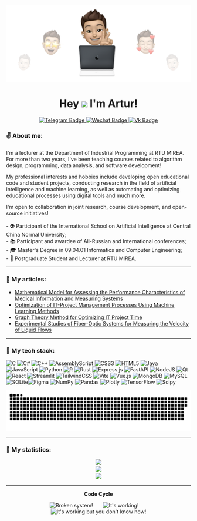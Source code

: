 <br clear="both">

<p align="center">
  <img src="assets\dv0retsky.png" />
</p>

###

<h1 align="center">Hey <img src="https://user-images.githubusercontent.com/74038190/214644152-52f47eb3-5e31-4f47-8758-05c9468d5596.gif" width="30"> I'm Artur!</h1>

<div id="badges" align="center">
  <a href="https://t.me/arturdvoretsky">
    <img src="https://img.shields.io/badge/Telegram-blue?style=for-the-badge&logo=Telegram&logoColor=white" alt="Telegram Badge"/>
  </a>
  <a href="https://u.wechat.com/kJnoCRmMDpHTYgcL8kJfLLE" align="center">
    <img src="https://img.shields.io/badge/Wechat-green?style=for-the-badge&logo=Wechat&logoColor=white" alt="Wechat Badge"/>
  </a>
  <a href="https://vk.com/arturdvoretsky" align="center">
    <img src="https://img.shields.io/badge/Vk-blue?style=for-the-badge&logo=Vk&logoColor=white" alt="Vk Badge"/>
  </a>
</div>

<h3 align="left"> ✌ About me:</h3>

###

<p align="left">I'm a lecturer at the Department of Industrial Programming at RTU MIREA. For more than two years, I've been teaching courses related to algorithm design, programming, data analysis, and software development!

My professional interests and hobbies include developing open educational code and student projects, conducting research in the field of artificial intelligence and machine learning, as well as automating and optimizing educational processes using digital tools and much more.

I'm open to collaboration in joint research, course development, and open-source initiatives!<br><br>- 👽 Participant of the International School on Artificial Intelligence at Central China Normal University;<br>- 📚 Participant and awardee of All-Russian and International conferences;<br>- 🎓 Master's Degree in 09.04.01 Informatics and Computer Engineering;<br>- 🐳 Postgraduate Student and Lecturer at RTU MIREA.</p>

<hr></hr>

<h3 align="left">📕 My articles:</h3>

- [Mathematical Model for Assessing the Performance Characteristics of Medical Information and Measuring Systems](https://cyberleninka.ru/article/n/matematicheskaya-model-dlya-otsenki-harakteristik-proizvoditelnosti-informatsionno-izmeritelnyh-sistem-meditsinskogo-naznacheniya)
- [Optimization of IT-Project Management Processes Using Machine Learning Methods](https://cyberleninka.ru/article/n/optimizatsiya-protsessov-upravleniya-it-proektami-s-ispolzovaniem-metodov-mashinnogo-obucheniya)
- [Graph Theory Method for Optimizing IT Project Time](https://cyberleninka.ru/article/n/metod-teorii-grafov-pri-optimizatsii-vremeni-vypolneniya-it-proektov)
- [Experimental Studies of Fiber-Optic Systems for Measuring the Velocity of Liquid Flows](https://cyberleninka.ru/article/n/eksperimentalnye-issledovaniya-volokonno-opticheskih-sistem-izmereniya-skorosti-zhidkostnyh-potokov)

<hr></hr>

<h3 align="left">🚀 My tech stack:</h3>

![C](https://img.shields.io/badge/c-%2300599C.svg?style=for-the-badge&logo=c&logoColor=white) ![C#](https://img.shields.io/badge/c%23-%23239120.svg?style=for-the-badge&logo=csharp&logoColor=white) ![C++](https://img.shields.io/badge/c++-%2300599C.svg?style=for-the-badge&logo=c%2B%2B&logoColor=white) ![AssemblyScript](https://img.shields.io/badge/assembly%20script-%23000000.svg?style=for-the-badge&logo=assemblyscript&logoColor=white) ![CSS3](https://img.shields.io/badge/css3-%231572B6.svg?style=for-the-badge&logo=css3&logoColor=white) ![HTML5](https://img.shields.io/badge/html5-%23E34F26.svg?style=for-the-badge&logo=html5&logoColor=white) ![Java](https://img.shields.io/badge/java-%23ED8B00.svg?style=for-the-badge&logo=openjdk&logoColor=white) ![JavaScript](https://img.shields.io/badge/javascript-%23323330.svg?style=for-the-badge&logo=javascript&logoColor=%23F7DF1E) ![Python](https://img.shields.io/badge/python-3670A0?style=for-the-badge&logo=python&logoColor=ffdd54) ![R](https://img.shields.io/badge/r-%23276DC3.svg?style=for-the-badge&logo=r&logoColor=white) ![Rust](https://img.shields.io/badge/rust-%23000000.svg?style=for-the-badge&logo=rust&logoColor=white) ![Express.js](https://img.shields.io/badge/express.js-%23404d59.svg?style=for-the-badge&logo=express&logoColor=%2361DAFB) ![FastAPI](https://img.shields.io/badge/FastAPI-005571?style=for-the-badge&logo=fastapi) ![NodeJS](https://img.shields.io/badge/node.js-6DA55F?style=for-the-badge&logo=node.js&logoColor=white) ![Qt](https://img.shields.io/badge/Qt-%23217346.svg?style=for-the-badge&logo=Qt&logoColor=white) ![React](https://img.shields.io/badge/react-%2320232a.svg?style=for-the-badge&logo=react&logoColor=%2361DAFB) ![Streamlit](https://img.shields.io/badge/Streamlit-%23FE4B4B.svg?style=for-the-badge&logo=streamlit&logoColor=white) ![TailwindCSS](https://img.shields.io/badge/tailwindcss-%2338B2AC.svg?style=for-the-badge&logo=tailwind-css&logoColor=white) ![Vite](https://img.shields.io/badge/vite-%23646CFF.svg?style=for-the-badge&logo=vite&logoColor=white) ![Vue.js](https://img.shields.io/badge/vue.js-%2335495e.svg?style=for-the-badge&logo=vuedotjs&logoColor=%234FC08D) ![MongoDB](https://img.shields.io/badge/MongoDB-%234ea94b.svg?style=for-the-badge&logo=mongodb&logoColor=white) ![MySQL](https://img.shields.io/badge/mysql-4479A1.svg?style=for-the-badge&logo=mysql&logoColor=white) ![SQLite](https://img.shields.io/badge/sqlite-%2307405e.svg?style=for-the-badge&logo=sqlite&logoColor=white)![Figma](https://img.shields.io/badge/figma-%23F24E1E.svg?style=for-the-badge&logo=figma&logoColor=white) ![NumPy](https://img.shields.io/badge/numpy-%23013243.svg?style=for-the-badge&logo=numpy&logoColor=white) ![Pandas](https://img.shields.io/badge/pandas-%23150458.svg?style=for-the-badge&logo=pandas&logoColor=white) ![Plotly](https://img.shields.io/badge/Plotly-%233F4F75.svg?style=for-the-badge&logo=plotly&logoColor=white) ![TensorFlow](https://img.shields.io/badge/TensorFlow-%23FF6F00.svg?style=for-the-badge&logo=TensorFlow&logoColor=white) ![Scipy](https://img.shields.io/badge/SciPy-%230C55A5.svg?style=for-the-badge&logo=scipy&logoColor=%white)
<p align="center">
 <img width="1000" src="assets/github-snake.svg" alt="snake"/>
</p>

<hr></hr>

<h3 align="left">🍇 My statistics:</h3>

<div align="center">

![](https://github-readme-stats.vercel.app/api?username=dv0retsky&theme=blueberry&hide_border=false&include_all_commits=false&count_private=false)<br/>
![](https://nirzak-streak-stats.vercel.app/?user=dv0retsky&theme=blueberry&hide_border=false)<br/>
![](https://github-readme-stats.vercel.app/api/top-langs/?username=dv0retsky&theme=blueberry&hide_border=false&include_all_commits=false&count_private=false&layout=compact)

</div>

<hr></hr>

<div align="center">

**Code Cycle**<br>

<img src="https://raw.githubusercontent.com/Tarikul-Islam-Anik/Animated-Fluent-Emojis/master/Emojis/Smilies/Face%20with%20Spiral%20Eyes.png" width="10%" alt="Broken system!"/>
&nbsp;&nbsp;&nbsp;&nbsp;&nbsp;
<img src="https://raw.githubusercontent.com/Tarikul-Islam-Anik/Animated-Fluent-Emojis/master/Emojis/Smilies/Relieved%20Face.png" width="10%" alt="It's working!"/>
&nbsp;&nbsp;&nbsp;&nbsp;&nbsp;
<img src="https://raw.githubusercontent.com/Tarikul-Islam-Anik/Animated-Fluent-Emojis/master/Emojis/Smilies/Astonished%20Face.png" width="10%" alt="It's working but you don't know how!"/><br>
</div>
